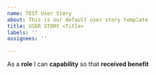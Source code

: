 ```yaml
---
name: TEST User Story
about: This is our default user story template
title: USER STORY <Title>
labels: ''
assignees: ''

---
```


As a **role** I can **capability** so that **received benefit**
